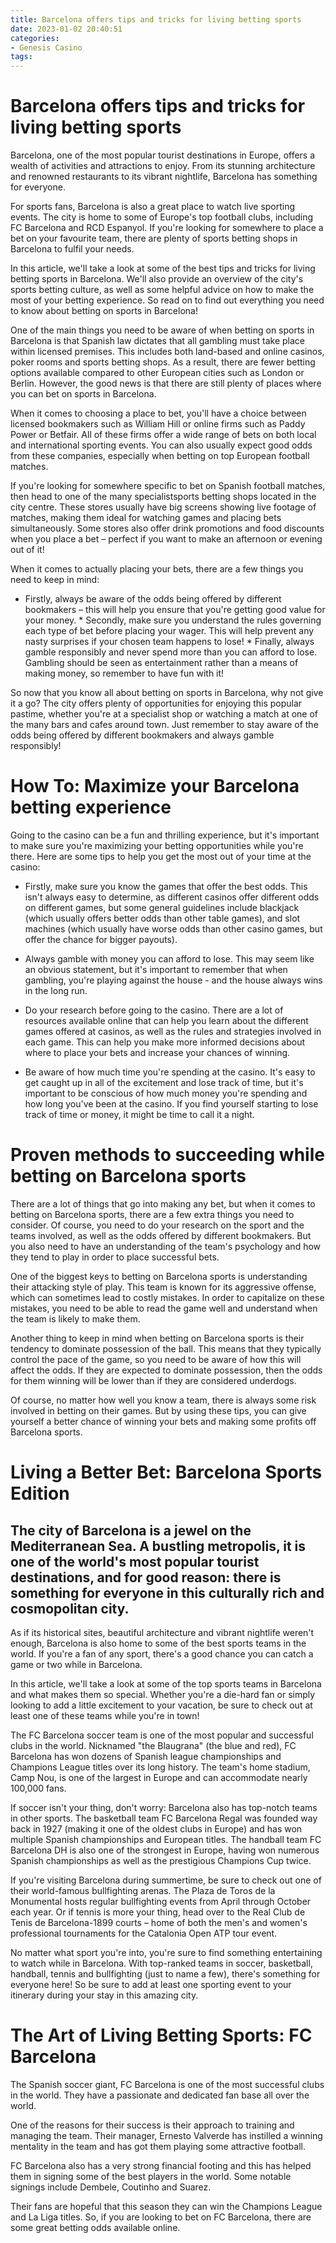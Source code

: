 ```yaml
---
title: Barcelona offers tips and tricks for living betting sports
date: 2023-01-02 20:40:51
categories:
- Genesis Casino
tags:
---
```



#  Barcelona offers tips and tricks for living betting sports

Barcelona, one of the most popular tourist destinations in Europe, offers a wealth of activities and attractions to enjoy. From its stunning architecture and renowned restaurants to its vibrant nightlife, Barcelona has something for everyone.

For sports fans, Barcelona is also a great place to watch live sporting events. The city is home to some of Europe's top football clubs, including FC Barcelona and RCD Espanyol. If you're looking for somewhere to place a bet on your favourite team, there are plenty of sports betting shops in Barcelona to fulfil your needs.

In this article, we'll take a look at some of the best tips and tricks for living betting sports in Barcelona. We'll also provide an overview of the city's sports betting culture, as well as some helpful advice on how to make the most of your betting experience. So read on to find out everything you need to know about betting on sports in Barcelona!

One of the main things you need to be aware of when betting on sports in Barcelona is that Spanish law dictates that all gambling must take place within licensed premises. This includes both land-based and online casinos, poker rooms and sports betting shops. As a result, there are fewer betting options available compared to other European cities such as London or Berlin. However, the good news is that there are still plenty of places where you can bet on sports in Barcelona.

When it comes to choosing a place to bet, you'll have a choice between licensed bookmakers such as William Hill or online firms such as Paddy Power or Betfair. All of these firms offer a wide range of bets on both local and international sporting events. You can also usually expect good odds from these companies, especially when betting on top European football matches.

If you're looking for somewhere specific to bet on Spanish football matches, then head to one of the many specialistsports betting shops located in the city centre. These stores usually have big screens showing live footage of matches, making them ideal for watching games and placing bets simultaneously. Some stores also offer drink promotions and food discounts when you place a bet – perfect if you want to make an afternoon or evening out of it!

When it comes to actually placing your bets, there are a few things you need to keep in mind:

* Firstly, always be aware of the odds being offered by different bookmakers – this will help you ensure that you're getting good value for your money. * Secondly, make sure you understand the rules governing each type of bet before placing your wager. This will help prevent any nasty surprises if your chosen team happens to lose! * Finally, always gamble responsibly and never spend more than you can afford to lose. Gambling should be seen as entertainment rather than a means of making money, so remember to have fun with it!

So now that you know all about betting on sports in Barcelona, why not give it a go? The city offers plenty of opportunities for enjoying this popular pastime, whether you're at a specialist shop or watching a match at one of the many bars and cafes around town. Just remember to stay aware of the odds being offered by different bookmakers and always gamble responsibly!

#  How To: Maximize your Barcelona betting experience

Going to the casino can be a fun and thrilling experience, but it's important to make sure you're maximizing your betting opportunities while you're there. Here are some tips to help you get the most out of your time at the casino:

* Firstly, make sure you know the games that offer the best odds. This isn't always easy to determine, as different casinos offer different odds on different games, but some general guidelines include blackjack (which usually offers better odds than other table games), and slot machines (which usually have worse odds than other casino games, but offer the chance for bigger payouts).

* Always gamble with money you can afford to lose. This may seem like an obvious statement, but it's important to remember that when gambling, you're playing against the house - and the house always wins in the long run.

* Do your research before going to the casino. There are a lot of resources available online that can help you learn about the different games offered at casinos, as well as the rules and strategies involved in each game. This can help you make more informed decisions about where to place your bets and increase your chances of winning.

* Be aware of how much time you're spending at the casino. It's easy to get caught up in all of the excitement and lose track of time, but it's important to be conscious of how much money you're spending and how long you've been at the casino. If you find yourself starting to lose track of time or money, it might be time to call it a night.

#  Proven methods to succeeding while betting on Barcelona sports

There are a lot of things that go into making any bet, but when it comes to betting on Barcelona sports, there are a few extra things you need to consider. Of course, you need to do your research on the sport and the teams involved, as well as the odds offered by different bookmakers. But you also need to have an understanding of the team's psychology and how they tend to play in order to place successful bets.

One of the biggest keys to betting on Barcelona sports is understanding their attacking style of play. This team is known for its aggressive offense, which can sometimes lead to costly mistakes. In order to capitalize on these mistakes, you need to be able to read the game well and understand when the team is likely to make them.

Another thing to keep in mind when betting on Barcelona sports is their tendency to dominate possession of the ball. This means that they typically control the pace of the game, so you need to be aware of how this will affect the odds. If they are expected to dominate possession, then the odds for them winning will be lower than if they are considered underdogs.

Of course, no matter how well you know a team, there is always some risk involved in betting on their games. But by using these tips, you can give yourself a better chance of winning your bets and making some profits off Barcelona sports.

#  Living a Better Bet: Barcelona Sports Edition

## The city of Barcelona is a jewel on the Mediterranean Sea. A bustling metropolis, it is one of the world's most popular tourist destinations, and for good reason: there is something for everyone in this culturally rich and cosmopolitan city.

As if its historical sites, beautiful architecture and vibrant nightlife weren't enough, Barcelona is also home to some of the best sports teams in the world. If you're a fan of any sport, there's a good chance you can catch a game or two while in Barcelona.

In this article, we'll take a look at some of the top sports teams in Barcelona and what makes them so special. Whether you're a die-hard fan or simply looking to add a little excitement to your vacation, be sure to check out at least one of these teams while you're in town!

The FC Barcelona soccer team is one of the most popular and successful clubs in the world. Nicknamed "the Blaugrana" (the blue and red), FC Barcelona has won dozens of Spanish league championships and Champions League titles over its long history. The team's home stadium, Camp Nou, is one of the largest in Europe and can accommodate nearly 100,000 fans.

If soccer isn't your thing, don't worry: Barcelona also has top-notch teams in other sports. The basketball team FC Barcelona Regal was founded way back in 1927 (making it one of the oldest clubs in Europe) and has won multiple Spanish championships and European titles. The handball team FC Barcelona DH is also one of the strongest in Europe, having won numerous Spanish championships as well as the prestigious Champions Cup twice.

If you're visiting Barcelona during summertime, be sure to check out one of their world-famous bullfighting arenas. The Plaza de Toros de la Monumental hosts regular bullfighting events from April through October each year. Or if tennis is more your thing, head over to the Real Club de Tenis de Barcelona-1899 courts – home of both the men's and women's professional tournaments for the Catalonia Open ATP tour event.

No matter what sport you're into, you're sure to find something entertaining to watch while in Barcelona. With top-ranked teams in soccer, basketball, handball, tennis and bullfighting (just to name a few), there's something for everyone here! So be sure to add at least one sporting event to your itinerary during your stay in this amazing city.

#  The Art of Living Betting Sports: FC Barcelona

The Spanish soccer giant, FC Barcelona is one of the most successful clubs in the world. They have a passionate and dedicated fan base all over the world.

One of the reasons for their success is their approach to training and managing the team. Their manager, Ernesto Valverde has instilled a winning mentality in the team and has got them playing some attractive football.

FC Barcelona also has a very strong financial footing and this has helped them in signing some of the best players in the world. Some notable signings include Dembele, Coutinho and Suarez.

Their fans are hopeful that this season they can win the Champions League and La Liga titles. So, if you are looking to bet on FC Barcelona, there are some great betting odds available online.